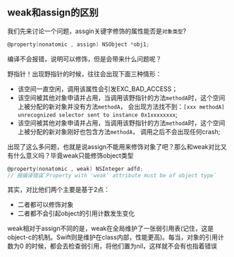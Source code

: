## weak和assign的区别

我们先来讨论一个问题，assgin关键字修饰的属性能否是`对象类型`?

```objective-c
@property(nonatomic , assign) NSObject *obj1;
```

编译不会报错，说明可以修饰，但是会带来什么问题呢？

野指针！出现野指针的时候，往往会出现下面三种情形：

- 该空间一直空闲，调用该属性会引发EXC_BAD_ACCESS；
- 该空间被其他对象申请并占用，当调用该野指针的方法`methodA`时，这个空间上被分配的新对象并没有方法`methodA`， 会出现方法找不到：`[xxx methodA] unrecognized selector sent to instance 0x1xxxxxxxx`;
- 该空间被其他对象申请并占用，当调用该野指针的方法`methodA`时，这个空间上被分配的新对象刚好也包含方法`methodA`， 调用之后不会出现任何crash;

出现了这么多问题，也就是说assign不能用来修饰对象了吧？那么和weak对比又有什么意义吗？毕竟weak只能修饰object类型

```objective-c
@property(nonatomic , weak) NSInteger adfd;
// 报编译错误`Property with 'weak' attribute must be of object type`
```

其实，对比他们两个主要是基于2点：

- 二者都可以修饰对象
- 二者都不会引起object的引用计数发生变化

weak相对于assign不同的是，weak在全局维护了一张弱引用表(记住，这是object-c的机制。Swift则是维护在class内部，性能更高)。每当，对象的引用计数为0 的时候，都会去检查弱引用，将他们置为nil，这样就不会有也指着错误